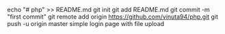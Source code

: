 echo "# php" >> README.md
git init
git add README.md
git commit -m "first commit"
git remote add origin https://github.com/vinuta94/php.git
git push -u origin master
simple login page with file upload
